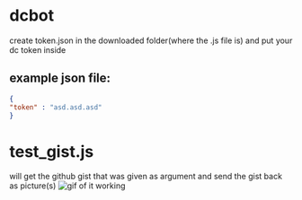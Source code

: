 # dcbot

create token.json in the downloaded folder(where the .js file is) and put your dc token inside

## example json file:

```json
{
"token" : "asd.asd.asd"
}
```

# test_gist.js
will get the github gist that was given as argument and send the gist back as picture(s)
![gif of it working](https://cdn.discordapp.com/emojis/774969676798230548.gif)
